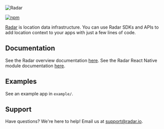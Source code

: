 ![Radar](https://raw.githubusercontent.com/radarlabs/react-native-radar/master/logo.png)

[![npm](https://img.shields.io/npm/v/react-native-radar.svg)](https://www.npmjs.com/package/react-native-radar)

[Radar](https://radar.io) is location data infrastructure. You can use Radar SDKs and APIs to add location context to your apps with just a few lines of code.

## Documentation

See the Radar overview documentation [here](https://radar.io/documentation). See the Radar React Native module documentation [here](https://radar.io/documentation/sdk/react-native).

## Examples

See an example app in `example/`.

## Support

Have questions? We're here to help! Email us at [support@radar.io](mailto:support@radar.io).
